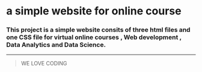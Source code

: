 # a simple website for online course

### This project is a simple website consits of three html files and one CSS file  for virtual online courses , Web development , Data Analytics and Data Science.

---
> WE LOVE CODING 
